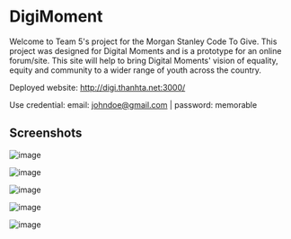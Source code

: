 # DigiMoment

Welcome to Team 5's project for the Morgan Stanley Code To Give. This project was designed for Digital Moments and is a prototype for an online forum/site. This site will help to bring Digital Moments' vision of equality, equity and community to a wider range of youth across the country.

Deployed website: http://digi.thanhta.net:3000/

Use credential: email: johndoe@gmail.com | password: memorable

## Screenshots

![image](https://user-images.githubusercontent.com/59896258/200433610-54d79aec-7a58-4b0d-a45b-62068c9a3a20.png)

![image](https://user-images.githubusercontent.com/59896258/200433744-2beb0155-4e58-4574-8baa-0544a52c8ff8.png)

![image](https://user-images.githubusercontent.com/59896258/200433808-cf8e50bb-fc5e-4f73-b9ae-a84feac49b62.png)

![image](https://user-images.githubusercontent.com/59896258/200433854-064b491b-0387-4e86-bd34-6efea5c3cc0a.png)

![image](https://user-images.githubusercontent.com/59896258/200434122-3334409b-3105-4440-92bc-f6d8390d40cf.png)
